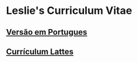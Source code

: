 # Leslie's Curriculum Vitae

## [Versão em Portugues](https://github.com/watter/vitae/blob/master/cv-pt_BR.org)

## [Currículum Lattes](http://buscatextual.cnpq.br/buscatextual/visualizacv.do?metodo=apresentar&id=K4513445A3)

